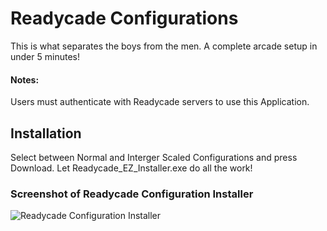 # Readycade Configurations

This is what separates the boys from the men. A complete arcade setup in under 5 minutes!

#### Notes:
Users must authenticate with Readycade servers to use this Application.

## Installation
Select between Normal and Interger Scaled Configurations and press Download. Let Readycade_EZ_Installer.exe do all the work!

### Screenshot of Readycade Configuration Installer
![Readycade Configuration Installer](https://github.com/readycade/ComfyUI/blob/master/readycade_configs.PNG)
